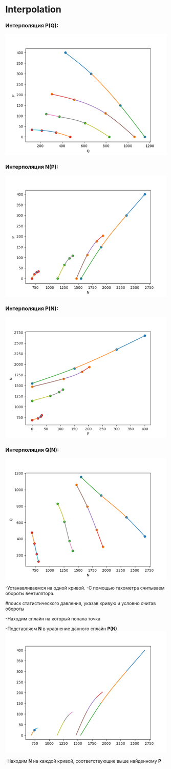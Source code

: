 Interpolation
====================
### Интерполяция P(Q):
![Label Tool](./all_q_p.png)

### Интерполяция N(P):
![Label Tool](./all_n_p.png)

### Интерполяция P(N):
![Label Tool](./all_p_n.png)

### Интерполяция Q(N):
![Label Tool](./all_n_q.png)

-Устанавливаемся на одной кривой.
-С помощью тахометра считываем обороты вентилятора.

#поиск статистического давления, указав кривую и условно считав обороты

-Находим сплайн на который попала точка

-Подставляем **N** в уравнение данного сплайн **P(N)**
![Label Tool](./point_n_p.png)

-Находим **N** на каждой кривой, соответствующие выше найденному **P**
